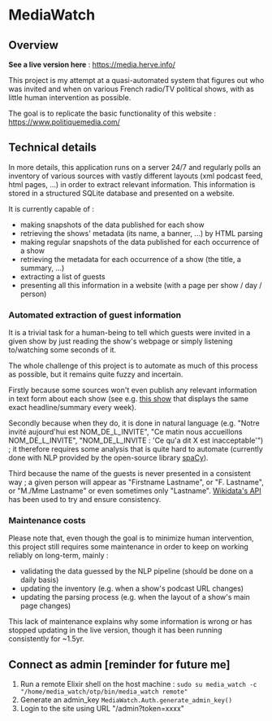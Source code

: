 # MediaWatch

## Overview

**See a live version here** : https://media.herve.info/

This project is my attempt at a quasi-automated system that figures out who was invited and when on various French radio/TV political shows, with as little human intervention as possible.

The goal is to replicate the basic functionality of this website : https://www.politiquemedia.com/

## Technical details

In more details, this application runs on a server 24/7 and regularly polls an inventory of various sources with vastly different layouts (xml podcast feed, html pages, ...) in order to extract relevant information. This information is stored in a structured SQLite database and presented on a website.

It is currently capable of :

* making snapshots of the data published for each show
* retrieving the shows' metadata (its name, a banner, ...) by HTML parsing
* making regular snapshots of the data published for each occurrence of a show
* retrieving the metadata for each occurrence of a show (the title, a summary, ...)
* extracting a list of guests
* presenting all this information in a website (with a page per show / day / person)

### Automated extraction of guest information

It is a trivial task for a human-being to tell which guests were invited in a given show by just reading the show's webpage or simply listening to/watching some seconds of it.

The whole challenge of this project is to automate as much of this process as possible, but it remains quite fuzzy and incertain.

Firstly because some sources won't even publish any relevant information in text form about each show (see e.g. [this show](https://www.radiofrance.fr/franceinter/podcasts/le-duel-natacha-polony-gilles-finchelstein) that displays the same exact headline/summary every week).

Secondly because when they do, it is done in natural language (e.g. "Notre invité aujourd'hui est NOM_DE_L_INVITE", "Ce matin nous accueillons NOM_DE_L_INVITE", "NOM_DE_L_INVITE : 'Ce qu'a dit X est inacceptable'") ; it therefore requires some analysis that is quite hard to automate (currently done with NLP provided by the open-source library [spaCy](https://spacy.io/)).

Third because the name of the guests is never presented in a consistent way ; a given person will appear as "Firstname Lastname", or "F. Lastname", or "M./Mme Lastname" or even sometimes only "Lastname". [Wikidata's API](https://www.wikidata.org/w/api.php) has been used to try and ensure consistency.

### Maintenance costs

Please note that, even though the goal is to minimize human intervention, this project still requires some maintenance in order to keep on working reliably on long-term, mainly :

* validating the data guessed by the NLP pipeline (should be done on a daily basis)
* updating the inventory (e.g. when a show's podcast URL changes)
* updating the parsing process (e.g. when the layout of a show's main page changes)

This lack of maintenance explains why some information is wrong or has stopped updating in the live version, though it has been running consistently for ~1.5yr.

## Connect as admin [reminder for future me]

1. Run a remote Elixir shell on the host machine : `sudo su media_watch -c "/home/media_watch/otp/bin/media_watch remote"`
1. Generate an admin_key `MediaWatch.Auth.generate_admin_key()`
1. Login to the site using URL "/admin?token=xxxx"
